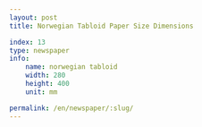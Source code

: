 ```yaml
---
layout: post
title: Norwegian Tabloid Paper Size Dimensions

index: 13
type: newspaper
info:
    name: norwegian tabloid
    width: 280
    height: 400
    unit: mm

permalink: /en/newspaper/:slug/
---
```




